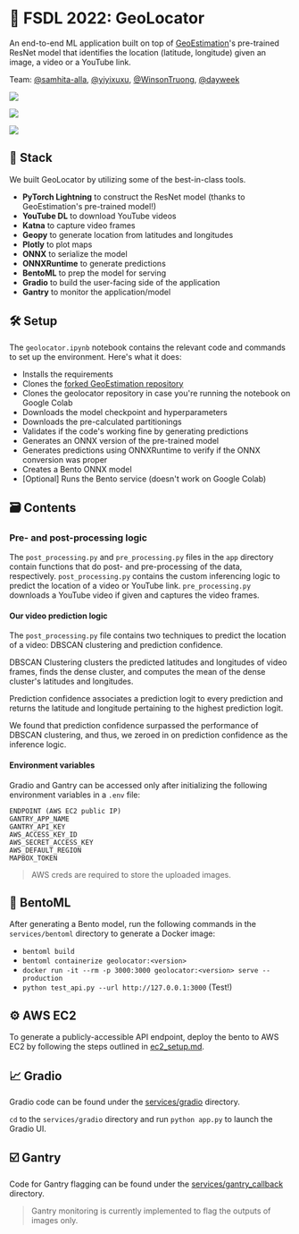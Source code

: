 # 📍 FSDL 2022: GeoLocator

An end-to-end ML application built on top of [GeoEstimation](https://github.com/TIBHannover/GeoEstimation)'s pre-trained ResNet model that identifies the location (latitude, longitude) given an image, a video or a YouTube link.

Team: [@samhita-alla](https://github.com/samhita-alla), [@yiyixuxu](https://github.com/yiyixuxu), [@WinsonTruong](https://github.com/WinsonTruong), [@dayweek](https://github.com/dayweek)

![](https://user-images.githubusercontent.com/27777173/194872168-41ab2f35-bc92-414f-b55d-c0fd7ac39477.png)

![](https://user-images.githubusercontent.com/27777173/194872185-e658c3b8-4d55-44b4-9214-bb99a7bb8328.png)

![](https://user-images.githubusercontent.com/27777173/194872209-e7dff2d7-61f9-4ce1-b46d-7fd853b7f5ab.png)

## 🥞 Stack

We built GeoLocator by utilizing some of the best-in-class tools.

- **PyTorch Lightning** to construct the ResNet model (thanks to GeoEstimation's pre-trained model!)
- **YouTube DL** to download YouTube videos
- **Katna** to capture video frames
- **Geopy** to generate location from latitudes and longitudes
- **Plotly** to plot maps
- **ONNX** to serialize the model
- **ONNXRuntime** to generate predictions
- **BentoML** to prep the model for serving
- **Gradio** to build the user-facing side of the application
- **Gantry** to monitor the application/model

## 🛠 Setup

The `geolocator.ipynb` notebook contains the relevant code and commands to set up the environment. Here's what it does:

- Installs the requirements
- Clones the [forked GeoEstimation repository](https://github.com/samhita-alla/GeoEstimation)
- Clones the geolocator repository in case you're running the notebook on Google Colab
- Downloads the model checkpoint and hyperparameters
- Downloads the pre-calculated partitionings
- Validates if the code's working fine by generating predictions
- Generates an ONNX version of the pre-trained model
- Generates predictions using ONNXRuntime to verify if the ONNX conversion was proper
- Creates a Bento ONNX model
- [Optional] Runs the Bento service (doesn't work on Google Colab)

## 🗃 Contents

### Pre- and post-processing logic

The `post_processing.py` and `pre_processing.py` files in the `app` directory contain functions that do post- and pre-processing of the data, respectively.
`post_processing.py` contains the custom inferencing logic to predict the location of a video or YouTube link.
`pre_processing.py` downloads a YouTube video if given and captures the video frames.

#### Our video prediction logic

The `post_processing.py` file contains two techniques to predict the location of a video: DBSCAN clustering and prediction confidence.

DBSCAN Clustering clusters the predicted latitudes and longitudes of video frames, finds the dense cluster, and computes
the mean of the dense cluster's latitudes and longitudes.

Prediction confidence associates a prediction logit to every prediction and returns the latitude and longitude pertaining to the highest prediction logit.

We found that prediction confidence surpassed the performance of DBSCAN clustering, and thus, we zeroed in on prediction confidence as the inference logic.

#### Environment variables

Gradio and Gantry can be accessed only after initializing the following environment variables in a `.env` file:

```
ENDPOINT (AWS EC2 public IP)
GANTRY_APP_NAME
GANTRY_API_KEY
AWS_ACCESS_KEY_ID
AWS_SECRET_ACCESS_KEY
AWS_DEFAULT_REGION
MAPBOX_TOKEN
```

> AWS creds are required to store the uploaded images.

## 🤖 BentoML

After generating a Bento model, run the following commands in the `services/bentoml` directory to generate a Docker image:

- `bentoml build`
- `bentoml containerize geolocator:<version>`
- `docker run -it --rm -p 3000:3000 geolocator:<version> serve --production`
- `python test_api.py --url http://127.0.0.1:3000` (Test!)

## ⚙️ AWS EC2

To generate a publicly-accessible API endpoint, deploy the bento to AWS EC2 by following the steps outlined in [ec2_setup.md](services/bentoml/ec2_setup.md).

## 📈 Gradio

Gradio code can be found under the [services/gradio](services/gradio/) directory.

`cd` to the `services/gradio` directory and run `python app.py` to launch the Gradio UI.

## ☑️ Gantry

Code for Gantry flagging can be found under the [services/gantry_callback](services/gantry_callback/) directory.

> Gantry monitoring is currently implemented to flag the outputs of images only.
